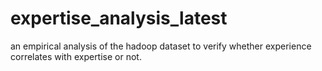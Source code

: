 # expertise_analysis_latest

an empirical analysis of the hadoop dataset to verify whether experience correlates with expertise or not. 

